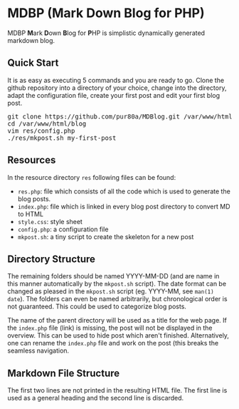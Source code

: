 MDBP (Mark Down Blog for PHP) 
=============================

MDBP **M**ark **D**own **B**log for **P**HP is simplistic dynamically generated markdown blog. 

Quick Start
-----------
It is as easy as executing 5 commands and you are ready to go. Clone the github repository into a directory of your choice, change into the directory, adapt the configuration file, create your first post and edit your first blog post. 
<pre>
git clone https://github.com/pur80a/MDBlog.git /var/www/html/blog 
cd /var/www/html/blog 
vim res/config.php
./res/mkpost.sh my-first-post
</pre>

Resources
---------
In the resource directory `res` following files can be found:
- `res.php`: file which consists of all the code which is used to generate the blog posts. 
- `index.php`: file which is linked in every blog post directory to convert MD to HTML 
- `style.css`: style sheet 
- `config.php`: a configuration file 
- `mkpost.sh`: a tiny script to create the skeleton for a new post 

Directory Structure
-------------------
The remaining folders should be named YYYY-MM-DD (and are name in this manner automatically by the `mkpost.sh` script). The date format can be changed as pleased in the `mkpost.sh` script (eg. YYYY-MM, see `man(1) date`). The folders can even be named arbitrarily, but chronological order is not guaranteed. This could be used to categorize blog posts. 

The name of the parent directory will be used as a title for the web page. If the `index.php` file (link) is missing, the post will not be displayed in the overview. This can be used to hide post which aren't finished. Alternatively, one can rename the `index.php` file and work on the post (this breaks the seamless navigation. 

Markdown File Structure
-----------------------
The first two lines are not printed in the resulting HTML file. The first line is used as a general heading and the second line is discarded. 

